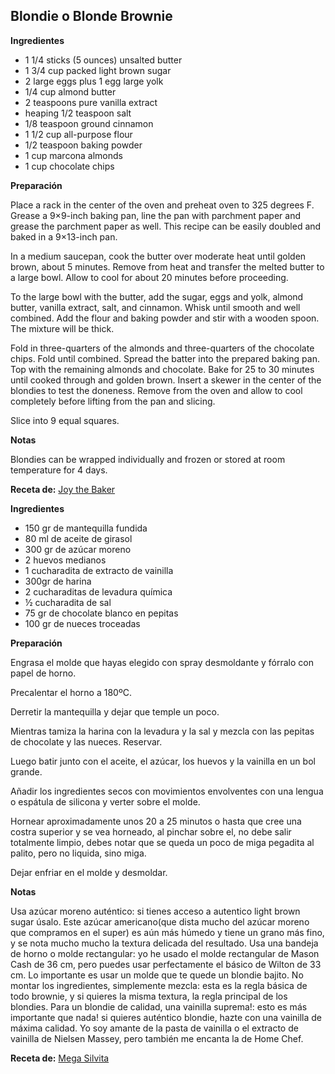 ## Blondie o Blonde Brownie

**Ingredientes**

- 1 1/4 sticks (5 ounces) unsalted butter
- 1 3/4 cup packed light brown sugar
- 2 large eggs plus 1 egg large yolk
- 1/4 cup almond butter
- 2 teaspoons pure vanilla extract
- heaping 1/2 teaspoon salt
- 1/8 teaspoon ground cinnamon
- 1 1/2 cup all-purpose flour
- 1/2 teaspoon baking powder
- 1 cup marcona almonds
- 1 cup chocolate chips

**Preparación**

Place a rack in the center of the oven and preheat oven to 325 degrees F.  Grease a 9×9-inch baking pan, line the pan with parchment paper and grease the parchment paper as well.  This recipe can be easily doubled and baked in a 9×13-inch pan.

In a medium saucepan, cook the butter over moderate heat until golden brown, about 5 minutes.  Remove from heat and transfer the melted butter to a large bowl.  Allow to cool for about 20 minutes before proceeding.

To the large bowl with the butter, add the sugar, eggs and yolk, almond butter, vanilla extract, salt, and cinnamon.  Whisk until smooth and well combined.  Add the flour and baking powder and stir with a wooden spoon.  The mixture will be thick.

Fold in three-quarters of the almonds and three-quarters of the chocolate chips.  Fold until combined.  Spread the batter into the prepared baking pan. Top with the remaining almonds and chocolate. Bake for 25 to 30 minutes until cooked through and golden brown.  Insert a skewer in the center of the blondies to test the doneness.  Remove from the oven and allow to cool completely before lifting from the pan and slicing.

Slice into 9 equal squares.

**Notas**

Blondies can be wrapped individually and frozen or stored at room temperature for 4 days.  

**Receta de:** [Joy the Baker](http://joythebaker.com/2014/01/blonde-brownies-with-chocolate-chips-and-marcona-almonds/)

**Ingredientes**

- 150 gr de mantequilla fundida
- 80 ml de aceite de girasol
- 300 gr de azúcar moreno
- 2 huevos medianos
- 1 cucharadita de extracto de vainilla
- 300gr  de harina
- 2 cucharaditas de levadura química
- ½ cucharadita de sal
- 75 gr de chocolate blanco en pepitas
- 100 gr de nueces troceadas

**Preparación**

Engrasa el molde que hayas elegido con spray desmoldante y fórralo con papel de horno.

Precalentar el horno a 180ºC.

Derretir la mantequilla y dejar que temple un poco.

Mientras tamiza la harina con la levadura y la sal y mezcla con las pepitas de chocolate y las nueces. Reservar.

Luego batir junto con el aceite, el azúcar, los huevos y la vainilla en un bol grande.

Añadir los ingredientes secos  con movimientos envolventes con una lengua o espátula de silicona y verter sobre el molde.

Hornear aproximadamente unos 20 a 25 minutos o hasta que cree una costra superior y se vea horneado, al pinchar sobre el, no debe salir totalmente limpio, debes notar que se queda un poco de miga pegadita al palito, pero no liquida, sino miga.

Dejar enfriar en el molde y desmoldar.

**Notas**

Usa azúcar moreno auténtico: si tienes acceso a autentico light brown sugar úsalo. Este azúcar americano(que dista mucho del azúcar moreno que compramos en el super) es aún más húmedo y tiene un grano más fino, y se nota mucho mucho la textura delicada del resultado.
Usa una bandeja de horno o molde rectangular: yo he usado el molde rectangular de Mason Cash de 36 cm, pero puedes usar perfectamente el básico de Wilton de 33 cm. Lo importante es usar un molde que te quede un blondie bajito.
No montar los ingredientes, simplemente mezcla: esta es la regla básica de todo brownie, y si quieres la misma textura, la regla principal de los blondies.
Para un blondie de calidad, una vainilla suprema!: esto es más importante que nada! si quieres auténtico blondie, hazte con una vainilla de máxima calidad. Yo soy amante de la pasta de vainilla o el extracto de vainilla de Nielsen Massey, pero también me encanta la de Home Chef.

**Receta de:** [Mega Silvita](http://blogmegasilvita.com/2016/06/como-hacer-un-blondie.html)
